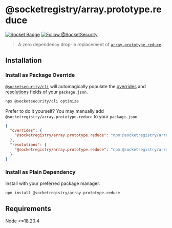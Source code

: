 # @socketregistry/array.prototype.reduce

[![Socket Badge](https://socket.dev/api/badge/npm/package/@socketregistry/array.prototype.reduce)](https://socket.dev/npm/package/@socketregistry/array.prototype.reduce)
[![Follow @SocketSecurity](https://img.shields.io/twitter/follow/SocketSecurity?style=social)](https://twitter.com/SocketSecurity)

> A zero dependency drop-in replacement of
> [`array.prototype.reduce`](https://www.npmjs.com/package/array.prototype.reduce).

## Installation

### Install as Package Override

[`@socketsecurity/cli`](https://www.npmjs.com/package/@socketsecurity/cli) will
automagically populate the
[overrides](https://docs.npmjs.com/cli/v9/configuring-npm/package-json#overrides)
and [resolutions](https://yarnpkg.com/configuration/manifest#resolutions) fields
of your `package.json`.

```sh
npx @socketsecurity/cli optimize
```

Prefer to do it yourself? You may manually add
`@socketregistry/array.prototype.reduce` to your `package.json`.

```json
{
  "overrides": {
    "@socketregistry/array.prototype.reduce": "npm:@socketregistry/array.prototype.reduce@^1"
  },
  "resolutions": {
    "@socketregistry/array.prototype.reduce": "npm:@socketregistry/array.prototype.reduce@^1"
  }
}
```

### Install as Plain Dependency

Install with your preferred package manager.

```sh
npm install @socketregistry/array.prototype.reduce
```

## Requirements

Node &gt;=18.20.4
